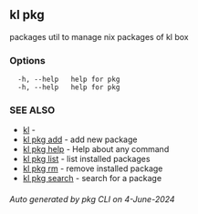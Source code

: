 ## kl pkg

packages util to manage nix packages of kl box



### Options

```
  -h, --help   help for pkg
  -h, --help   help for pkg
```

### SEE ALSO

* [kl](kl.md)  - 
* [kl pkg add](kl_pkg_add.md)  - add new package
* [kl pkg help](kl_pkg_help.md)  - Help about any command
* [kl pkg list](kl_pkg_list.md)  - list installed packages
* [kl pkg rm](kl_pkg_rm.md)  - remove installed package
* [kl pkg search](kl_pkg_search.md)  - search for a package

###### Auto generated by pkg CLI on 4-June-2024
